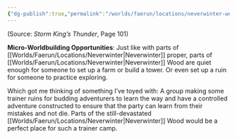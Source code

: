 ```yaml
---
{"dg-publish":true,"permalink":"/worlds/faerun/locations/neverwinter-wood/"}
---
```


(Source: *Storm King’s Thunder*, Page 101)

**Micro-Worldbuilding Opportunities**: Just like with parts of [[Worlds/Faerun/Locations/Neverwinter\|Neverwinter]] proper, parts of [[Worlds/Faerun/Locations/Neverwinter\|Neverwinter]] Wood are quiet enough for someone to set up a farm or build a tower. Or even set up a ruin for someone to practice exploring.

Which got me thinking of something I’ve toyed with: A group making some trainer ruins for budding adventurers to learn the way and have a controlled adventure constructed to ensure that the party can learn from their mistakes and not die. Parts of the still-devastated [[Worlds/Faerun/Locations/Neverwinter\|Neverwinter]] Wood would be a perfect place for such a trainer camp.
